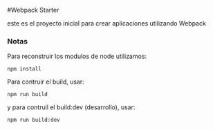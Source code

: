 #Webpack Starter

este es el proyecto inicial para crear aplicaciones utilizando Webpack

### Notas

Para reconstruir los modulos de node utilizamos:
```
npm install
```
Para contruir el build, usar:
```
npm run build
```
y para contruil el build:dev (desarrollo), usar:
```
npm run build:dev
```
